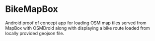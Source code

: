 BikeMapBox
==========

Android proof of concept app for loading OSM map tiles served from MapBox with OSMDroid along with displaying a bike route loaded from locally provided geojson file.
